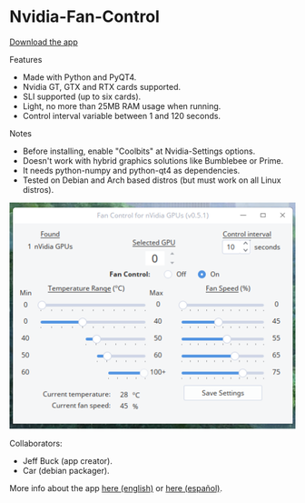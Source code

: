 # Nvidia-Fan-Control

[Download the app](https://github.com/oscararg/Nvidia-Fan-Control/releases)

Features
- Made with Python and PyQT4.
- Nvidia GT, GTX and RTX cards supported.
- SLI supported (up to six cards).
- Light, no more than 25MB RAM usage when running.
- Control interval variable between 1 and 120 seconds.

Notes
- Before installing, enable "Coolbits" at Nvidia-Settings options.
- Doesn't work with hybrid graphics solutions like Bumblebee or Prime.
- It needs python-numpy and python-qt4 as dependencies.
- Tested on Debian and Arch based distros (but must work on all Linux distros).

<img src="nvidia-fan-control-deepin.png" >

Collaborators:
- Jeff Buck (app creator).
- Car (debian packager).

More info about the app [here (english)](https://bbs.deepin.org/forum.php?mod=viewthread&tid=144008&extra=) or [here (español)](https://deepinenespañol.org/fan-control-para-placas-nvidia/).
